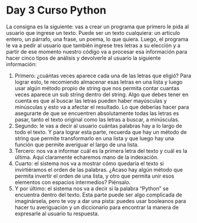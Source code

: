 # Day 3 Curso Python

La consigna es la siguiente: vas a crear un programa que primero le pida al usuario que 
ingrese un texto. Puede ser un texto cualquiera: un artículo entero, un párrafo, una frase, un 
poema, lo que quiera. Luego, el programa le va a pedir al usuario que también ingrese tres 
letras a su elección y a partir de ese momento nuestro código va a procesar esa información 
para hacer cinco tipos de análisis y devolverle al usuario la siguiente información: 


1. Primero: ¿cuántas veces aparece cada una de las letras que eligió? Para lograr esto, te 
recomiendo almacenar esas letras en una lista y luego usar algún método propio de string 
que nos permita contar cuantas veces aparece un sub string dentro del string. Algo que 
debes tener en cuenta es que al buscar las letras pueden haber mayúsculas y minúsculas 
y esto va a afectar el resultado. Lo que deberías hacer para asegurarte de que se 
encuentren absolutamente todas las letras es pasar, tanto el texto original como las 
letras a buscar, a minúsculas. 
2. Segundo: le vas a decir al usuario cuántas palabras hay a lo largo de todo el texto. Y 
para lograr esta parte, recuerda que hay un método de string que permite transformarlo 
en una lista y que luego hay una función que permite averiguar el largo de una lista. 
3. Tercero: nos va a informar cuál es la primera letra del texto y cuál es la última. Aquí 
claramente echaremos mano de la indexación. 
4. Cuarto: el sistema nos va a mostrar cómo quedaría el texto si invirtiéramos el orden de 
las palabras. ¿Acaso hay algún método que permita invertir el orden de una lista, y otro 
que permita unir esos elementos con espacios intermedios? Piénsalo. 
5. Y por último: el sistema nos va a decir si la palabra “Python” se encuentra dentro del 
texto. Esta parte puede ser algo complicada de imaginársela, pero te voy a dar una pista: 
puedes usar booleanos para hacer tu averiguación y un diccionario para encontrar la 
manera de expresarle al usuario tu respuesta.